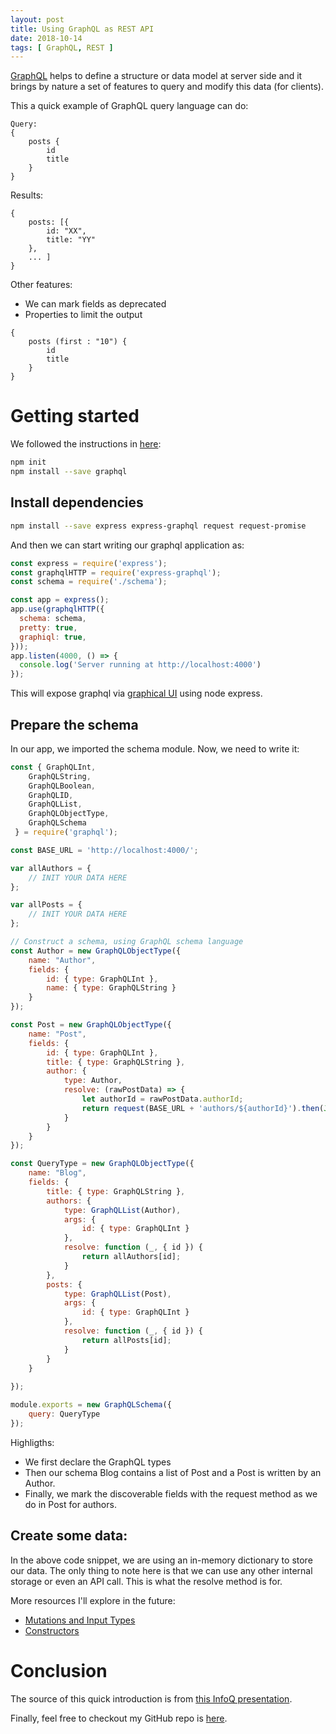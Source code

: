 ```yaml
---
layout: post
title: Using GraphQL as REST API
date: 2018-10-14
tags: [ GraphQL, REST ]
---
```


[GraphQL](https://graphql.org/) helps to define a structure or data model at server side and it brings by nature a set of features to query and modify this data (for clients). 

This a quick example of GraphQL query language can do:

```
Query:
{ 
    posts {
        id
        title
    }
}
```

Results:

```
{
    posts: [{
        id: "XX",
        title: "YY"
    }, 
    ... ]
}
```

Other features:
- We can mark fields as deprecated
- Properties to limit the output

```
{ 
    posts (first : "10") {
        id
        title
    }
}
```

# Getting started

We followed the instructions in [here](https://graphql.org/graphql-js/):

```bash
npm init
npm install --save graphql
```

## Install dependencies

```bash
npm install --save express express-graphql request request-promise
```

And then we can start writing our graphql application as:

```js
const express = require('express');
const graphqlHTTP = require('express-graphql');
const schema = require('./schema');

const app = express();
app.use(graphqlHTTP({
  schema: schema,
  pretty: true,
  graphiql: true,
}));
app.listen(4000, () => {
  console.log('Server running at http://localhost:4000')
});
```

This will expose graphql via [graphical UI](https://github.com/graphql/express-graphql) using node express.

## Prepare the schema

In our app, we imported the schema module. Now, we need to write it:

```js
const { GraphQLInt,
    GraphQLString,
    GraphQLBoolean,
    GraphQLID,
    GraphQLList,
    GraphQLObjectType,
    GraphQLSchema
 } = require('graphql');

const BASE_URL = 'http://localhost:4000/';

var allAuthors = {
    // INIT YOUR DATA HERE
};

var allPosts = {
    // INIT YOUR DATA HERE
};

// Construct a schema, using GraphQL schema language
const Author = new GraphQLObjectType({
    name: "Author",
    fields: {
        id: { type: GraphQLInt },
        name: { type: GraphQLString }
    }
});

const Post = new GraphQLObjectType({
    name: "Post",
    fields: {
        id: { type: GraphQLInt },
        title: { type: GraphQLString },
        author: {
            type: Author,
            resolve: (rawPostData) => {
                let authorId = rawPostData.authorId;
                return request(BASE_URL + 'authors/${authorId}').then(JSON.parse); // REST Hateos to author entity
            }
        }
    }
});

const QueryType = new GraphQLObjectType({
    name: "Blog",
    fields: {
        title: { type: GraphQLString },
        authors: {
            type: GraphQLList(Author),
            args: {
                id: { type: GraphQLInt }
            },
            resolve: function (_, { id }) {
                return allAuthors[id];
            } 
        },
        posts: {
            type: GraphQLList(Post),
            args: {
                id: { type: GraphQLInt }
            },
            resolve: function (_, { id }) {
                return allPosts[id];
            }
        }
    }
    
});

module.exports = new GraphQLSchema({
    query: QueryType
});
```

Highligths:
- We first declare the GraphQL types
- Then our schema Blog contains a list of Post and a Post is written by an Author.
- Finally, we mark the discoverable fields with the request method as we do in Post for authors.

## Create some data:

In the above code snippet, we are using an in-memory dictionary to store our data. The only thing to note here is that we can use any other internal storage or even an API call. This is what the resolve method is for. 

More resources I'll explore in the future:
- [Mutations and Input Types](https://graphql.org/graphql-js/mutations-and-input-types/)
- [Constructors](https://graphql.org/graphql-js/constructing-types/)

# Conclusion

The source of this quick introduction is from [this InfoQ presentation](https://www.infoq.com/presentations/rest-graphql).

Finally, feel free to checkout my  GitHub repo is [here](https://github.com/Sgitario/graphql-as-rest).